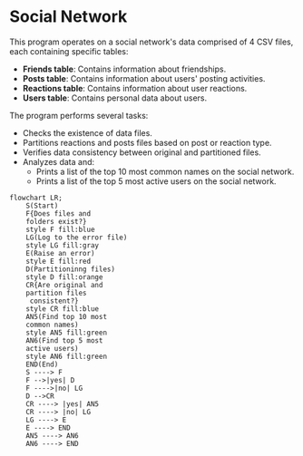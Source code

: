 # Social Network

This program operates on a social network's data comprised of 4 CSV files, each containing specific tables:

- **Friends table**: Contains information about friendships.
- **Posts table**: Contains information about users' posting activities.
- **Reactions table**: Contains information about user reactions.
- **Users table**: Contains personal data about users.

The program performs several tasks:
- Checks the existence of data files.
- Partitions reactions and posts files based on post or reaction type.
- Verifies data consistency between original and partitioned files.
- Analyzes data and:
  - Prints a list of the top 10 most common names on the social network.
  - Prints a list of the top 5 most active users on the social network.


```mermaid
flowchart LR;
    S(Start)
    F{Does files and 
    folders exist?}
    style F fill:blue
    LG(Log to the error file)
    style LG fill:gray
    E(Raise an error)
    style E fill:red
    D(Partitioninng files)
    style D fill:orange
    CR{Are original and
    partition files
     consistent?}
    style CR fill:blue
    AN5(Find top 10 most 
    common names)
    style AN5 fill:green
    AN6(Find top 5 most 
    active users)
    style AN6 fill:green
    END(End)
    S ----> F
    F -->|yes| D
    F ---->|no| LG
    D -->CR
    CR ----> |yes| AN5
    CR ----> |no| LG
    LG ----> E
    E ----> END
    AN5 ----> AN6
    AN6 ----> END
```